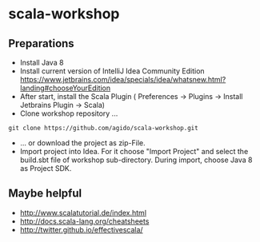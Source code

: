 # scala-workshop

## Preparations
* Install Java 8
* Install current version of IntelliJ Idea Community Edition https://www.jetbrains.com/idea/specials/idea/whatsnew.html?landing#chooseYourEdition
* After start, install the Scala Plugin ( Preferences -> Plugins -> Install Jetbrains Plugin -> Scala)
* Clone workshop repository ...
```
git clone https://github.com/agido/scala-workshop.git
```
* ... or download the project as zip-File.
* Import project into Idea. For it choose "Import Project" and select the build.sbt file of workshop sub-directory. During import, choose Java 8 as Project SDK.

## Maybe helpful
* http://www.scalatutorial.de/index.html
* http://docs.scala-lang.org/cheatsheets
* http://twitter.github.io/effectivescala/
